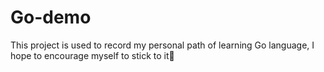 # Go-demo
This project is used to record my personal path of learning Go language, I hope to encourage myself to stick to it💪
